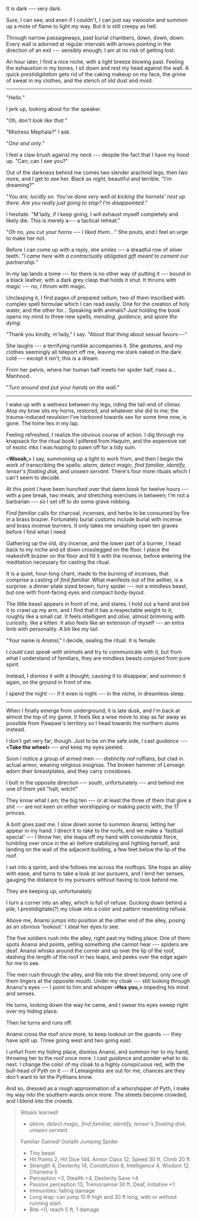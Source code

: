 It is dark --- very dark.

Sure, I can see; and even if I couldn't, I can just say «woosh» and summon up a mote of flame to
light my way. But it is still creepy as hell.

Through narrow passageways, past burial chambers, down, down, down. Every wall is adorned at regular
intervals with arrows pointing in the direction of an exit --- sensibly enough; I am at no risk of getting
lost. 

An hour later, I find a nice niche, with a light breeze blowing past. Feeling the exhaustion in
my bones, I sit down and rest my head against the wall. A quick _prestidigitation_ gets rid of the
caking makeup on my face, the grime of sweat in my clothes, and the stench of old dust and mold.

----

"_Hello._"

I jerk up, looking about for the speaker.

"_Oh, don't look like that._"

"Mistress Mephala?" I ask.

"_One and only._"

I feel a claw brush against my neck --- despite the fact that I have my hood up.
"Can; can I see you?"

Out of the darkness behind me comes two slender arachnid legs; then two more, and I get
to see her. Black as night, beautiful and terrible. "I'm dreaming?"

"_You are; lucidly so. You've done very well at kicking the hornets' nest up there. Are you
really just going to stop? I'm disappointed._"

I hesitate. "M'lady, if I keep going, I will exhaust myself completely and likely die. This
is merely a--- a tactical retreat."

"_Oh no, you cut your horns --- I liked them..._" She pouts, and I feel an urge to make her not.

Before I can come up with a reply, she smiles --- a dreadful row of silver teeth. "_I came here
with a contractually obligated gift meant to cement our partnership._"

In my lap lands a tome --- for there is no other way of putting it --- bound in a black leather,
with a dark grey clasp that holds it shut. It thrums with magic --- no,
_I_ thrum with magic.

Unclasping it, I find pages of prepared vellum, two of them inscribed with
complex spell formulae which I can read easily. One for the creation of holy
water, and the other for...  Speaking with animals? Just holding the book opens
my mind to three new spells, _mending_, _guidance_, and _spare the dying._

"Thank you kindly, m'lady," I say. "About that thing about sexual favors---"

She laughs --- a terrifying rumble accompanies it. She gestures, and my clothes seemingly all
teleport off me, leaving me stark naked in the dark cold --- except it isn't; this is a dream.

From her pelvis, where her human half meets her spider half, rises a... Manhood.

"_Turn around and put your hands on the wall._"

----

I wake up with a wetness between my legs, riding the tail-end of climax. Atop
my brow sits my horns, restored, and whatever she did to me; the trauma-induced
revulsion I've harbored towards sex for some time now, is gone. The tome lies in
my lap.

Feeling refreshed, I realize the obvious course of action. I dig through my
knapsack for the ritual book I pilfered from Haquim, and the expensive set of
exotic inks I was hoping to pawn off for a tidy sum.

«__Woosh,__» I say, summoning up a light to work from, and then I begin the work
of transcribing the spells: _alarm, detect magic, find familiar, identify, tenser's floating
disk,_ and _unseen servant._ There's four more rituals which I can't seem to decode.

At this point I have been hunched over that damn book for twelve hours --- with a pee
break, two meals, and stretching exercises in between; I'm not a barbarian --- so I
set off to do some grave robbing.

_Find familiar_ calls for charcoal, incenses, and herbs to be consumed by fire
in a brass brazier. Fortunately burial customs include burial with incense and
brass incense burners. It only takes me smashing open ten graves before I find
what I need.

Gathering up the old, dry incense, and the lower part of a burner, I head back to my
niche and sit down crosslegged on the floor. I place the makeshift brazier on the floor and
fill it with the incense, before entering the meditation necessary for casting the ritual.

It is a quiet, hour-long chant, made to the burning of incenses, that comprise
a casting of _find familiar._ What manifests out of the aether, is a surprise:
a dinner-plate sized brown, furry spider --- not a mindless beast, but one with
front-facing eyes and compact body-layout.

The little beast appears in front of me, and stares. I hold out a hand and
bid it to crawl up my arm, and I find that it has a respectable weight to it;
roughly like a small cat. It feels intelligent and _alive,_ almost brimming with
curiosity, like a kitten. It also feels like an extension of myself --- an extra limb
with personality. A bit like my tail.

"Your name is _Anansi_," I decide, sealing the ritual. It is female.

I _could_ cast _speak with animals_ and try to communicate with it, but from
what I understand of familiars, they are mindless beasts conjured from pure spirit.

Instead, I _dismiss_ it with a thought, causing it to disappear, and _summon_ it again,
on the ground in front of me.

I spend the night --- if it even is night --- in the niche, in dreamless sleep.

----

When I finally emerge from underground, it is late dusk, and I'm back at
almost the top of my game. It feels like a wise move to stay as far away as
possible from Pawpaw's territory so I head towards the northern slums instead.

I don't get very far; though. Just to be on the safe side, I cast _guidance_ ---
«__Take the wheel__» --- and keep my eyes peeled.

Soon I notice a group of armed men --- distinctly _not_ ruffians, but clad in
actual armor, wearing religious insignias. The broken hammer of Lemaign adorn
their breastplates, and they carry crossbows.

I bolt in the opposite direction --- south, unfortunately --- and behind me one
of them yell "halt, witch!" 

They know what I am; the big ten --- or at least the three of them that give a shit
--- are not keen on either worshipping or making pacts with, the 17 princes.

A bolt goes past me. I slow down some to summon Anansi, letting her appear in my hand.
I direct it to take to the roofs, and we make a 'fastball special' --- I throw her,
she leaps off my hand with _considerable_ force, tumbling over once in the air before
stabilizing and righting herself, and landing on the wall of the adjacent building,
a few feet below the lip of the roof.

I set into a sprint, and she follows me across the rooftops. She hops an alley with ease,
and turns to take a look at our pursuers, and I lend her senses, gauging the distance
to my pursuers without having to look behind me.

They are keeping up, unfortunately.

I turn a corner into an alley, which is full of refuse. Ducking down behind a pile, I
prestidigitate(?) my cloak into a color and pattern resembling refuse.

Above me, Anansi jumps into position at the other end of the alley, posing as an
obvious 'lookout.' I steal her eyes to see.

The five soldiers rush into the alley, right past my hiding place. One of them spots Anansi
and points, yelling something she cannot hear --- spiders are deaf. Anansi whisks around the corner and up
over the lip of the roof, dashing the length of the roof in two leaps, and peeks over the edge again for me
to see.

The men rush through the alley, and file into the street beyond; only one of them lingers at
the opposite mouth. Under my cloak --- still looking through Anansi's eyes --- I point to him
and whisper «__Hex you,__» impeding his mind and senses.

He turns, looking down the way he came, and I swear his eyes sweep right over my hiding place.

Then he turns and runs off.

Anansi cross the roof once more, to keep lookout on the guards --- they have split up. Three going west
and two going east.

I unfurl from my hiding place, dismiss Anansi, and summon her to my hand, throwing her to the roof
once more. I cast _guidance_ and ponder what to do next. I change the color of my cloak to
a highly conspicuous red, with the bull-head of Pyth on it --- if Lemaignites are out for me,
chances are they don't want to let the Pythians know.

And so, dressed as a rough approximation of a whorshipper of Pyth, I make my way into the southern
wards once more. The streets become crowded, and I blend into the crowds.

> Rituals learned!
>
> - _alarm, detect magic, find familiar, identify, tenser's floating disk, unseen servant._
>
> Familiar Gained! Goliath Jumping Spider
>
> - Tiny beast
> - Hit Points 2, Hit Dice 1d4, Armor Class 12, Speed 30 ft, Climb 20 ft
> - Strength 4, Dexterity 14, Constitution 8, Intelligence 4, Wisdom 12, Charisma 5
> - Perception +3, Stealth +4, Dexterity Save +4
> - Passive perception 13, Tremorsense 30 ft, Deaf, Initiative +1
> - Immunities: falling damage
> - Long leap: can jump 15 ft high and 30 ft long, with or without running start.
> - Bite +0, reach 5 ft, 1 damage

